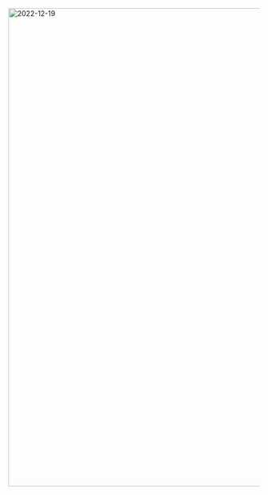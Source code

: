 <img width="960" alt="2022-12-19" src="https://user-images.githubusercontent.com/112932102/208435444-2c588d76-ec80-4106-b1be-5187741909b6.png">
